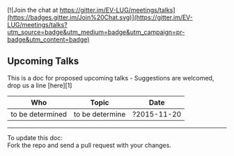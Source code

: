[![Join the chat at https://gitter.im/EV-LUG/meetings/talks](https://badges.gitter.im/Join%20Chat.svg)](https://gitter.im/EV-LUG/meetings/talks?utm_source=badge&utm_medium=badge&utm_campaign=pr-badge&utm_content=badge)


Upcoming Talks
--------------

This is a doc for proposed upcoming talks - Suggestions are welcomed, drop us a line [here][1] 


| Who               |  Topic                |  Date       |
|-------------------|-----------------------|-------------|
| to be determined  |    to be determine    | ?2015-11-20 |  



---
To update this doc:  
Fork the repo and send a pull request with your changes.